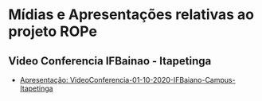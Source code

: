 # Mídias e Apresentações relativas ao projeto ROPe

## Video Conferencia IFBainao - Itapetinga

- [Apresentação: VideoConferencia-01-10-2020-IFBaiano-Campus-Itapetinga](https://github.com/rop-e/midias/blob/main/VideoConferencia-01-10-2020-IFBaiano-Campus-Itapetinga/Apresenta%C3%A7ao-ROP-E-v0.1.pdf)